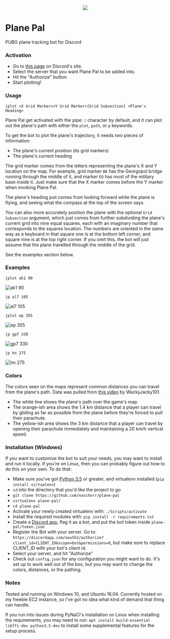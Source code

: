 <p align="center"><img src="https://raw.githubusercontent.com/naschorr/plane-pal/master/resources/avatar%20small.png"></p>

# Plane Pal
PUBG plane tracking bot for Discord

### Activation
- Go to [this page](https://discordapp.com/oauth2/authorize?client_id=361729535496028161&scope=bot&permissions=0) on Discord's site.
- Select the server that you want Plane Pal to be added into.
- Hit the "Authorize" button.
- Start plotting!

### Usage
`|plot <X Grid Marker><Y Grid Marker>[Grid Subsection] <Plane's Heading>`

Plane Pal get activated with the pipe: `|` character by default, and it can plot out the plane's path with either the `plot`, `path`, or `p` keywords.

To get the bot to plot the plane's trajectory, it needs two pieces of information:
- The plane's current position (its grid markers)
- The plane's current heading

The grid marker comes from the letters representing the plane's X and Y location on the map. For example, grid marker `BK` has the Georgopol bridge running through the middle of it, and marker `EO` has most of the military base inside it. Just make sure that the X marker comes before the Y marker when invoking Plane Pal.

The plane's heading just comes from looking forward while the plane is flying, and seeing what the compass at the top of the screen says.

You can also more accurately position the plane with the optional `Grid Subsection` argument, which just comes from further subdividing the plane's current grid into nine equal squares, each with an imaginary number that corresponds to the squares location. The numbers are oriented in the same way as a keyboard in that square one is at the bottom left corner, and square nine is at the top right corner. If you omit this, the bot will just assume that the plane travelled through the middle of the grid.

See the examples section below.

### Examples
`|plot ak1 90`

![ak1 90](https://raw.githubusercontent.com/naschorr/plane-pal/master/resources/examples/ak1%2090%20small.jpeg)


`|p al7 105`</p>

![al7 105](https://raw.githubusercontent.com/naschorr/plane-pal/master/resources/examples/al7%20105%20small.jpg)


`|plot ep 355`

![ep 355](https://raw.githubusercontent.com/naschorr/plane-pal/master/resources/examples/ep%20355%20small.jpg)


`|p gp7 330`

![gp7 330](https://raw.githubusercontent.com/naschorr/plane-pal/master/resources/examples/gp7%20330%20small.jpg)


`|p hn 275`

![hn 275](https://raw.githubusercontent.com/naschorr/plane-pal/master/resources/examples/hn%20275%20small.jpg)

### Colors
The colors seen on the maps represent common distances you can travel from the plane's path. Data was pulled from [this video](https://www.youtube.com/watch?v=worfS4pDkP4) by WackyJacky101.

- The white line shows the plane's path over the game's map.
- The orange-ish area shows the 1.4 km distance that a player can travel by gliding as far as possible from the plane before they're forced to pull their parachute.
- The yellow-ish area shows the 3 km distance that a player can travel by opening their parachute immediately and maintaining a 20 km/h vertical speed.

### Installation (Windows)
If you want to customize the bot to suit your needs, you may want to install and run it locally. If you're on Linux, then you can probably figure out how to do this on your own. To do that:

- Make sure you've got [Python 3.5](https://www.python.org/downloads/) or greater, and virtualenv installed (`pip install virtualenv`)
- `cd` into the directory that you'd like the project to go
- `git clone https://github.com/naschorr/plane-pal`
- `virtualenv plane-pal/`
- `cd plane-pal`
- Activate your newly created virtualenv with: `./Scripts/activate`
- Install the required modules with: `pip install -r requirements.txt`
- Create a [Discord app](https://discordapp.com/developers/applications/me), flag it as a bot, and put the bot token inside `plane-pal/token.json`
- Register the Bot with your server. Go to: `https://discordapp.com/oauth2/authorize?client_id=CLIENT_ID&scope=bot&permissions=0`, but make sure to replace CLIENT_ID with your bot's client id.
- Select your server, and hit "Authorize"
- Check out `config.json` for any configuration you might want to do. It's set up to work well out of the box, but you may want to change the colors, distances, or the pathing.

### Notes
Tested and running on Windows 10, and Ubuntu 16.04.
Currently hosted on my freebie EC2 instance, so I've got no idea what kind of demand that thing can handle.

If you run into issues during PyNaCl's installation on Linux when installing the requirements, you may need to run: `apt install build-essential libffi-dev python3.5-dev` to install some supplemental features for the setup process.
